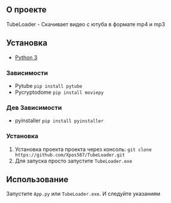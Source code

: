## О проекте

TubeLoader - Скачивает видео с ютуба в формате mp4 и mp3

## Установка

* [Python 3](https://www.python.org/)

### Зависимости

* Pytube
  ```pip install pytube```
* Pycryptodome
  ```pip install moviepy```
### Дев Зависимости
* pyinstaller
  ```pip install pyinstaller```
### Установка
1. Установка проекта проекта через консоль:
   ```git clone https://github.com/Xpos587/TubeLoader.git```
2. Для запуска просто запустите `TubeLoader.exe`
## Использование
Запустите `App.py` или `TubeLoader.exe`.
И следуйте указаниям